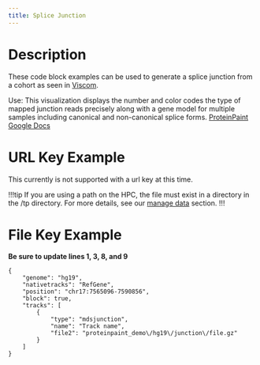 ```yaml
---
title: Splice Junction
---
```


# Description 

These code block examples can be used to generate a splice junction from a cohort as seen in [Viscom](https://viz.stjude.cloud/zhou-lab/visualization/genomepaint-splice-junction-of-a-cohort-example~109).

Use: This visualization displays the number and color codes the type of mapped junction reads precisely along with a gene model for multiple samples including canonical and non-canonical splice forms.
[ProteinPaint Google Docs](https://docs.google.com/document/d/1e0JVdcf1yQDZst3j77Xeoj_hDN72B6XZ1bo_cAd2rss/edit#heading=h.s58v64uwsl45)


# URL Key Example
This currently is not supported with a url key at this time. 

!!!tip
If you are using a path on the HPC, the file must exist in a directory in the /tp directory.
For more details, see our [manage data](https://university.stjude.cloud/docs/visualization-community/data-manage/) section.
!!!


# File Key Example

**Be sure to update lines 1, 3, 8, and 9** 
```JS
{
    "genome": "hg19",
    "nativetracks": "RefGene",
    "position": "chr17:7565096-7590856",
    "block": true,
    "tracks": [
        {
            "type": "mdsjunction",
            "name": "Track name",
            "file2": "proteinpaint_demo\/hg19\/junction\/file.gz"
        }
    ]
}
```

